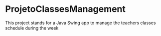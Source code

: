 # ProjetoClassesManagement
This project stands for a Java Swing app to manage the teachers classes schedule during the week
